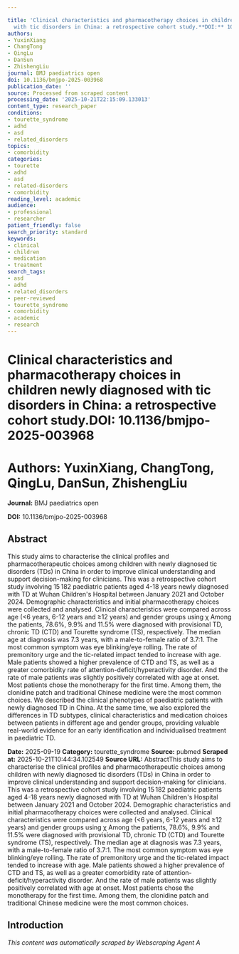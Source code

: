 ```yaml
---

title: 'Clinical characteristics and pharmacotherapy choices in children newly diagnosed
  with tic disorders in China: a retrospective cohort study.**DOI:** 10.1136/bmjpo-2025-003968'
authors:
- YuxinXiang
- ChangTong
- QingLu
- DanSun
- ZhishengLiu
journal: BMJ paediatrics open
doi: 10.1136/bmjpo-2025-003968
publication_date: ''
source: Processed from scraped content
processing_date: '2025-10-21T22:15:09.133013'
content_type: research_paper
conditions:
- tourette_syndrome
- adhd
- asd
- related_disorders
topics:
- comorbidity
categories:
- tourette
- adhd
- asd
- related-disorders
- comorbidity
reading_level: academic
audience:
- professional
- researcher
patient_friendly: false
search_priority: standard
keywords:
- clinical
- children
- medication
- treatment
search_tags:
- asd
- adhd
- related_disorders
- peer-reviewed
- tourette_syndrome
- comorbidity
- academic
- research
---
```




# Clinical characteristics and pharmacotherapy choices in children newly diagnosed with tic disorders in China: a retrospective cohort study.**DOI:** 10.1136/bmjpo-2025-003968

# **Authors:** YuxinXiang, ChangTong, QingLu, DanSun, ZhishengLiu

**Journal:** BMJ paediatrics open

**DOI:** 10.1136/bmjpo-2025-003968

## Abstract

This study aims to characterise the clinical profiles and pharmacotherapeutic choices among children with newly diagnosed tic disorders (TDs) in China in order to improve clinical understanding and support decision-making for clinicians.
This was a retrospective cohort study involving 15 182 paediatric patients aged 4-18 years newly diagnosed with TD at Wuhan Children's Hospital between January 2021 and October 2024. Demographic characteristics and initial pharmacotherapy choices were collected and analysed. Clinical characteristics were compared across age (<6 years, 6-12 years and ≥12 years) and gender groups using χ
Among the patients, 78.6%, 9.9% and 11.5% were diagnosed with provisional TD, chronic TD (CTD) and Tourette syndrome (TS), respectively. The median age at diagnosis was 7.3 years, with a male-to-female ratio of 3.7:1. The most common symptom was eye blinking/eye rolling. The rate of premonitory urge and the tic-related impact tended to increase with age. Male patients showed a higher prevalence of CTD and TS, as well as a greater comorbidity rate of attention-deficit/hyperactivity disorder. And the rate of male patients was slightly positively correlated with age at onset. Most patients chose the monotherapy for the first time. Among them, the clonidine patch and traditional Chinese medicine were the most common choices.
We described the clinical phenotypes of paediatric patients with newly diagnosed TD in China. At the same time, we also explored the differences in TD subtypes, clinical characteristics and medication choices between patients in different age and gender groups, providing valuable real-world evidence for an early identification and individualised treatment in paediatric TD.

**Date:** 2025-09-19
**Category:** tourette_syndrome
**Source:** pubmed
**Scraped at:** 2025-10-21T10:44:34.102549
**Source URL:**  AbstractThis study aims to characterise the clinical profiles and pharmacotherapeutic choices among children with newly diagnosed tic disorders (TDs) in China in order to improve clinical understanding and support decision-making for clinicians.
This was a retrospective cohort study involving 15 182 paediatric patients aged 4-18 years newly diagnosed with TD at Wuhan Children's Hospital between January 2021 and October 2024. Demographic characteristics and initial pharmacotherapy choices were collected and analysed. Clinical characteristics were compared across age (<6 years, 6-12 years and ≥12 years) and gender groups using χ
Among the patients, 78.6%, 9.9% and 11.5% were diagnosed with provisional TD, chronic TD (CTD) and Tourette syndrome (TS), respectively. The median age at diagnosis was 7.3 years, with a male-to-female ratio of 3.7:1. The most common symptom was eye blinking/eye rolling. The rate of premonitory urge and the tic-related impact tended to increase with age. Male patients showed a higher prevalence of CTD and TS, as well as a greater comorbidity rate of attention-deficit/hyperactivity disorder. And the rate of male patients was slightly positively correlated with age at onset. Most patients chose the monotherapy for the first time. Among them, the clonidine patch and traditional Chinese medicine were the most common choices.
## Introduction
*This content was automatically scraped by Webscraping Agent A*